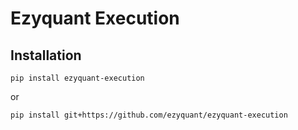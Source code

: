 # Ezyquant Execution

## Installation

```
pip install ezyquant-execution
```

or

```
pip install git+https://github.com/ezyquant/ezyquant-execution
```
